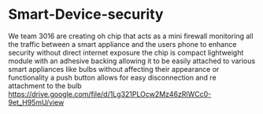 # Smart-Device-security
We team 3016 are creating oh chip that acts as a mini firewall monitoring all the traffic between a smart appliance and the users phone to enhance security without direct internet exposure the chip is compact lightweight module with an adhesive backing allowing it to be easily attached to various smart appliances like bulbs without affecting their appearance or functionality a push button allows for easy disconnection and re attachment to the bulb
https://drive.google.com/file/d/1Lg321PLOcw2Mz46zRlWCc0-9et_H95mU/view
